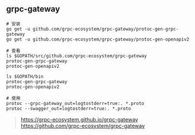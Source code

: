 ## grpc-gateway

```
# 安装
go get -u github.com/grpc-ecosystem/grpc-gateway/protoc-gen-grpc-gateway
go get -u github.com/grpc-ecosystem/grpc-gateway/protoc-gen-openapiv2

# 查看
ls $GOPATH/src/github.com/grpc-ecosystem/grpc-gateway
protoc-gen-grpc-gateway
protoc-gen-openapiv2

ls $GOPATH/bin
protoc-gen-grpc-gateway
protoc-gen-openapiv2

# 使用
protoc --grpc-gateway_out=logtostderr=true:. *.proto
protoc --swagger_out=logtostderr=true:. *.proto
```

>https://grpc-ecosystem.github.io/grpc-gateway  
https://github.com/grpc-ecosystem/grpc-gateway  

